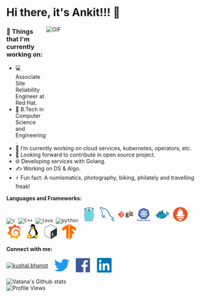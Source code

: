 # Hi there, it's Ankit!!! 👋

<img align="right" alt="GIF" src="https://cdn.dribbble.com/users/1059583/screenshots/4171367/coding-freak.gif" width="400" height="300" />


### 💼  Things that I'm currently working on: 
* 💻 Associate Site Reliability Engineer at Red Hat.
* 📖 B.Tech in Computer Science and Engineering.
* 🔭 I’m currently working on cloud services, kubernetes, operators, etc.
* 👯 Looking forward to contribute in open source project. 
* 🌐 Developing services with Golang.
* ✍ Working on DS & Algo.
* ⚡ Fun fact: A numismatics, photography, biking, philately and travelling freak! 
 
 **Languages and Frameworks:**
<p align="left">
  <code><img src="https://github.com/abranhe/programming-languages-logos/blob/master/src/c/c_48x48.png" alt="c" width="40" height="40"/></code>&nbsp;
  <code><img src="https://github.com/abranhe/programming-languages-logos/blob/master/src/cpp/cpp_48x48.png" alt="C++" width="40" height="40" /></code>&nbsp;
  <code><img src="https://github.com/abranhe/programming-languages-logos/blob/master/src/java/java_48x48.png" alt="java" width="40" height="40" /></code>&nbsp;
  <code><img src="https://github.com/abranhe/programming-languages-logos/blob/master/src/python/python_48x48.png" alt="python" width="40" height="40" /></code>&nbsp;
  <code><img src="https://github.com/devicons/devicon/blob/master/icons/go/go-original.svg" alt="go" width="40" height="40" /></code>&nbsp;
  <code><img src="https://github.com/devicons/devicon/blob/master/icons/mysql/mysql-original.svg" alt="sql" width="40" height="40" /></code>&nbsp;
  <code><img src="https://raw.githubusercontent.com/github/explore/80688e429a7d4ef2fca1e82350fe8e3517d3494d/topics/git/git.png" alt="git" width="40" height="40" /></code>&nbsp;
  <code><img src="https://github.com/devicons/devicon/blob/master/icons/kubernetes/kubernetes-plain-wordmark.svg" alt="k8s" width="40" height="40" /></code>&nbsp;
  <code><img src="https://github.com/devicons/devicon/blob/master/icons/docker/docker-original.svg" alt="Docker" width="40" height="40" /></code>&nbsp;
  <code><img src="https://github.com/devicons/devicon/blob/master/icons/prometheus/prometheus-original.svg" alt="Promethues" width="40" height="40" /></code>&nbsp;
  <code><img src="https://github.com/devicons/devicon/blob/master/icons/grafana/grafana-original.svg" alt="Grafana" width="40" height="40" /></code>&nbsp;
  <code><img src="https://github.com/devicons/devicon/blob/master/icons/linux/linux-original.svg" alt="Linux" width="40" height="40"/></code>&nbsp;
  <code><img src="https://github.com/devicons/devicon/blob/master/icons/bash/bash-original.svg" alt="Bash" width="40" height="40"/></code>&nbsp;
  <code><img src="https://github.com/devicons/devicon/blob/master/icons/tensorflow/tensorflow-original.svg" alt="TensorFlow" width="40" height="40" /></code>&nbsp;
</p>

**Connect with me:**
<p align="left">
<a href="https://www.instagram.com/theankitkurmi/" target="blank"><img align="center" src="https://cdn.icon-icons.com/icons2/836/PNG/128/Instagram_icon-icons.com_66804.png" alt="kushal.bhanot" height="40" width="40" /></a> &nbsp;&nbsp;
<a href="https://twitter.com/theankitkurmi" target="blank"><img align="center" src="https://github.com/devicons/devicon/blob/master/icons/twitter/twitter-original.svg" alt="bhanot_kushal" height="40" width="40" /></a> &nbsp;&nbsp;
<a href="https://www.facebook.com/theankitkurmi" target="blank"><img align="center" src="https://github.com/devicons/devicon/blob/master/icons/facebook/facebook-original.svg" alt="kushal.bhanot.98" height="40" width="40" /></a> &nbsp;&nbsp;
<a href="https://www.linkedin.com/in/ankitk152/" target="blank"><img align="center" src="https://github.com/devicons/devicon/blob/master/icons/linkedin/linkedin-original.svg" alt="kushal.bhanot.98" height="40" width="40" /></a> &nbsp;&nbsp;
</p> 

![Vatana's Github stats](https://readme-stats.clckblog.space/api?username=Ankit152&show_icons=true)
<br>
![Profile Views](https://komarev.com/ghpvc/?username=Ankit152&color=B9345A&label=PROFILE+VIEWS)
